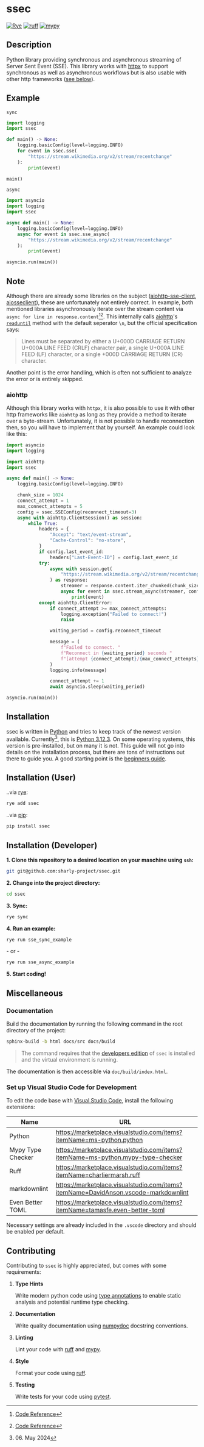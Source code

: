 # ssec

[![Rye](https://img.shields.io/endpoint?url=https://raw.githubusercontent.com/astral-sh/rye/main/artwork/badge.json)](https://github.com/astral-sh/rye)
[![ruff](https://img.shields.io/endpoint?url=https://raw.githubusercontent.com/astral-sh/ruff/main/assets/badge/v2.json)](https://github.com/astral-sh/ruff)
[![mypy](https://www.mypy-lang.org/static/mypy_badge.svg)](https://github.com/python/mypy)

## Description

Python library providing synchronous and asynchronous streaming of Server Sent Event (SSE).
This library works with [httpx](https://github.com/encode/httpx) to support
synchronous as well as asynchronous workflows but is also usable with other
http frameworks ([see below](#aiohttp)).

## Example

`sync`

```python
import logging
import ssec

def main() -> None:
    logging.basicConfig(level=logging.INFO)
    for event in ssec.sse(
        "https://stream.wikimedia.org/v2/stream/recentchange"
    ):
        print(event)

main()
```

`async`

```python
import asyncio
import logging
import ssec

async def main() -> None:
    logging.basicConfig(level=logging.INFO)
    async for event in ssec.sse_async(
        "https://stream.wikimedia.org/v2/stream/recentchange"
    ):
        print(event)

asyncio.run(main())
```

## Note

Although there are already some libraries on the subject
([aiohttp-sse-client](https://github.com/rtfol/aiohttp-sse-client),
[aiosseclient](https://github.com/ebraminio/aiosseclient)), these are
unfortunately not entirely correct. In example, both mentioned libraries
asynchronously iterate over the stream content via `async for line in response.content`[^1][^2].
This internally calls [aiohttp](https://docs.aiohttp.org/en/stable)'s
[`readuntil`](https://docs.aiohttp.org/en/stable/streams.html#aiohttp.StreamReader.readuntil)
method with the default seperator `\n`, but the official specification says:

> Lines must be separated by either a U+000D CARRIAGE RETURN U+000A LINE FEED
   (CRLF) character pair, a single U+000A LINE FEED (LF) character, or a
   single +000D CARRIAGE RETURN (CR) character.

Another point is the error handling, which is often not sufficient to analyze
the error or is entirely skipped.

### aiohttp

Although this library works with `httpx`, it is also possible to use it with
other http frameworks like `aiohttp` as long as they provide a method to
iterate over a byte-stream. Unfortunately, it is not possible to handle
reconnection then, so you will have to implement that by yourself. An example
could look like this:

```python
import asyncio
import logging

import aiohttp
import ssec

async def main() -> None:
    logging.basicConfig(level=logging.INFO)

    chunk_size = 1024
    connect_attempt = 1
    max_connect_attempts = 5
    config = ssec.SSEConfig(reconnect_timeout=3)
    async with aiohttp.ClientSession() as session:
        while True:
            headers = {
                "Accept": "text/event-stream",
                "Cache-Control": "no-store",
            }
            if config.last_event_id:
                headers["Last-Event-ID"] = config.last_event_id
            try:
                async with session.get(
                    "https://stream.wikimedia.org/v2/stream/recentchange",
                ) as response:
                    streamer = response.content.iter_chunked(chunk_size)
                    async for event in ssec.stream_async(streamer, config=config):
                        print(event)
            except aiohttp.ClientError:
                if connect_attempt >= max_connect_attempts:
                    logging.exception("Failed to connect!")
                    raise

                waiting_period = config.reconnect_timeout

                message = (
                    f"Failed to connect. "
                    f"Reconnect in {waiting_period} seconds "
                    f"[attempt {connect_attempt}/{max_connect_attempts}]."
                )
                logging.info(message)

                connect_attempt += 1
                await asyncio.sleep(waiting_period)

asyncio.run(main())
```

[^1]: [Code Reference](https://github.com/rtfol/aiohttp-sse-client/blob/e311075ac8b9b75d8b09512f8638f1dd03e2ef2b/aiohttp_sse_client/client.py#L157)  
[^2]: [Code Reference](https://github.com/ebraminio/aiosseclient/blob/375d597bcc3a7bf871b65913b366d515b300dc93/aiosseclient.py#L131)

## Installation

ssec is written in [Python](https://www.python.org) and tries to keep track
of the newest version available. Currently[^3], this is
[Python 3.12.3](https://www.python.org/downloads/release/python-3123/).
On some operating systems, this version is pre-installed, but on many it is
not. This guide will not go into details on the installation process, but
there are tons of instructions out there to guide you. A good starting point
is the [beginners guide](https://www.python.org/about/gettingstarted/).

[^3]: 06\. May 2024

## Installation (User)

..via [rye](https://github.com/astral-sh/rye):

```sh
rye add ssec
```

..via [pip](https://pypi.org):

```sh
pip install ssec
```

## Installation (Developer)

**1\. Clone this repository to a desired location on your maschine using `ssh`:**

```sh
git git@github.com:sharly-project/ssec.git
```

**2\. Change into the project directory:**

```sh
cd ssec
```

**3\. Sync:**

```sh
rye sync
```

**4\. Run an example:**

```sh
rye run sse_sync_example
```

\- or -

```sh
rye run sse_async_example
```

**5\. Start coding!**

## Miscellaneous

### Documentation

Build the documentation by running the following command in the root directory
of the project:

```sh
sphinx-build -b html docs/src docs/build
```

> The command requires that the [developers edition](#installation-developer)
> of `ssec` is installed and the virtual environment is running.

The documentation is then accessible via `doc/build/index.html`.

### Set up Visual Studio Code for Development

To edit the code base with [Visual Studio Code](https://code.visualstudio.com),
install the following extensions:

| Name              | URL                                                                                  |
|-------------------|--------------------------------------------------------------------------------------|
| Python            | <https://marketplace.visualstudio.com/items?itemName=ms-python.python>               |
| Mypy Type Checker | <https://marketplace.visualstudio.com/items?itemName=ms-python.mypy-type-checker>    |
| Ruff              | <https://marketplace.visualstudio.com/items?itemName=charliermarsh.ruff>             |
| markdownlint      | <https://marketplace.visualstudio.com/items?itemName=DavidAnson.vscode-markdownlint> |
| Even Better TOML  | <https://marketplace.visualstudio.com/items?itemName=tamasfe.even-better-toml>       |

Necessary settings are already included in the `.vscode` directory and should
be enabled per default.

## Contributing

Contributing to `ssec` is highly appreciated, but comes with some requirements:

1. **Type Hints**

    Write modern python code using
    [type annotations](https://peps.python.org/pep-0484/)
    to enable static analysis and potential runtime type checking.

2. **Documentation**

    Write quality documentation using
    [numpydoc](https://numpydoc.readthedocs.io/en/latest/format.html)
    docstring conventions.

3. **Linting**

   Lint your code with [ruff](https://github.com/charliermarsh/ruff) and
   [mypy](http://mypy-lang.org).

4. **Style**

    Format your code using [ruff](https://github.com/charliermarsh/ruff).

5. **Testing**

    Write tests for your code using
    [pytest](https://docs.python.org/3/library/unittest.html).

